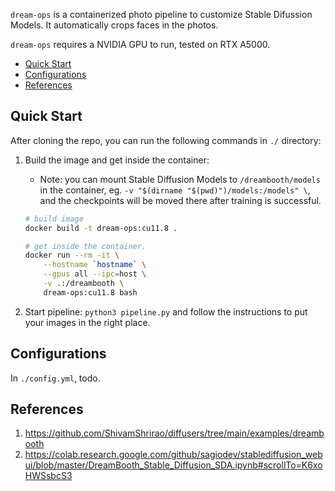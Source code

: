`dream-ops` is a containerized photo pipeline to customize Stable Difussion Models. It automatically crops faces in the photos. 

`dream-ops` requires a NVIDIA GPU to run, tested on RTX A5000.

- [Quick Start](#quick-start)
- [Configurations](#configurations)
- [References](#references)

## Quick Start

After cloning the repo, you can run the following commands in `./` directory:

1. Build the image and get inside the container:
   - Note: you can mount Stable Diffusion Models to `/dreambooth/models` in the container, eg. `-v "$(dirname "$(pwd)")/models:/models" \`, and the checkpoints will be moved there after training is successful.

    ```bash
    # build image
    docker build -t dream-ops:cu11.8 .

    # get inside the container.
    docker run --rm -it \
        --hostname `hostname` \
        --gpus all --ipc=host \
        -v .:/dreambooth \
        dream-ops:cu11.8 bash
    ```
2. Start pipeline: `python3 pipeline.py` and follow the instructions to put your images in the right place.

## Configurations

In `./config.yml`, todo.

## References

1. https://github.com/ShivamShrirao/diffusers/tree/main/examples/dreambooth
2. https://colab.research.google.com/github/sagiodev/stablediffusion_webui/blob/master/DreamBooth_Stable_Diffusion_SDA.ipynb#scrollTo=K6xoHWSsbcS3